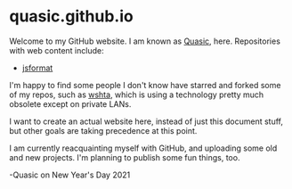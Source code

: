 # quasic.github.io
Welcome to my GitHub website.
I am known as [Quasic](//github.com/Quasic), here.
Repositories with web content include:
* [jsformat](//quasic.github.io/jsformat)

I'm happy to find some people I don't know have starred
and forked some of my repos, such as [wshta](//github.com/Quasic/wshta),
which is using a technology pretty much obsolete except on private LANs.

I want to create an actual website here, instead of just this document stuff,
but other goals are taking precedence at this point.

I am currently reacquainting myself with GitHub, and uploading some old and new projects.
I'm planning to publish some fun things, too.

-Quasic on New Year's Day 2021
